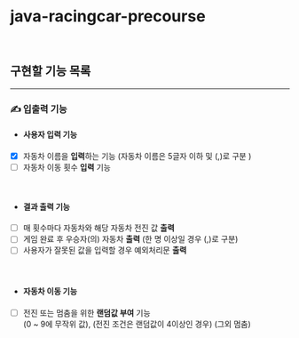 # java-racingcar-precourse
<br/>

## 구현할 기능 목록
- - -

### ✍ 입출력 기능
- #### 사용자 입력 기능
- [x] 자동차 이름을 **입력**하는 기능 (자동차 이름은 5글자 이하 및 (,)로 구분 )
- [ ] 자동차 이동 횟수 **입력** 기능
<br/>

- #### 결과 출력 기능
- [ ] 매 횟수마다 자동차와 해당 자동차 전진 값 **출력**
- [ ] 게임 완료 후 우승자(의) 자동차 **출력** (한 명 이상일 경우 (,)로 구분)
- [ ] 사용자가 잘못된 값을 입력할 경우 예외처리문 **출력**
<br/><br/><br/>

- #### 자동차 이동 기능 
- [ ] 전진 또는 멈춤을 위한 **랜덤값 부여** 기능
<br/>(0 ~ 9에 무작위 값), (전진 조건은 랜덤값이 4이상인 경우) (그외 멈춤)
